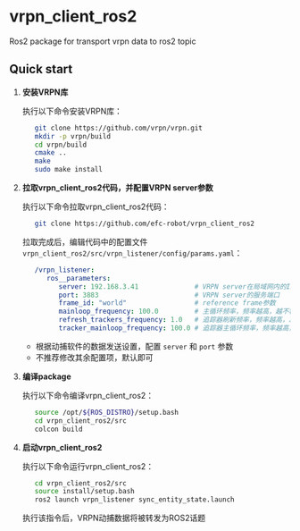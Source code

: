 # vrpn_client_ros2

Ros2 package for transport vrpn data to ros2 topic




## Quick start

1. **安装VRPN库**
   
   执行以下命令安装VRPN库：

   ```bash
      git clone https://github.com/vrpn/vrpn.git
      mkdir -p vrpn/build
      cd vrpn/build
      cmake ..
      make 
      sudo make install
   ```

2. **拉取vrpn_client_ros2代码，并配置VRPN server参数**
   
   执行以下命令拉取vrpn_client_ros2代码：

   ```bash
      git clone https://github.com/efc-robot/vrpn_client_ros2
   ```

   拉取完成后，编辑代码中的配置文件 `vrpn_client_ros2/src/vrpn_listener/config/params.yaml`：

   ``` yaml
      /vrpn_listener:
         ros__parameters:
            server: 192.168.3.41              # VRPN server在局域网内的IP
            port: 3883                        # VRPN server的服务端口
            frame_id: "world"                 # reference frame参数
            mainloop_frequency: 100.0         # 主循环频率，频率越高，越不容易丢失VRPN数据包，但同时计算负载越大
            refresh_trackers_frequency: 1.0   # 追踪器刷新频率，频率越高，发现新的VRPN tracker的实时性越强
            tracker_mainloop_frequency: 100.0 # 追踪器主循环频率，频率越高，越不容易丢失VRPN数据包，但同时计算负载越大
   ```

   * 根据动捕软件的数据发送设置，配置 `server` 和 `port` 参数
   * 不推荐修改其余配置项，默认即可

3. **编译package**

   执行以下命令编译vrpn_client_ros2：

   ```bash
      source /opt/${ROS_DISTRO}/setup.bash
      cd vrpn_client_ros2/src
      colcon build
   ```

4. **启动vrpn_client_ros2**
   
   执行以下命令运行vrpn_client_ros2：

   ```bash
      cd vrpn_client_ros2/src
      source install/setup.bash
      ros2 launch vrpn_listener sync_entity_state.launch
   ```

   执行该指令后，VRPN动捕数据将被转发为ROS2话题